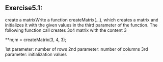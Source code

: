 ## Exercise5.1:
create a matrixWrite a function createMatrix(...), which creates a matrix and initializes it with the given values in the third parameter of the function. The following function call creates 3x4 matrix with the content 3

**m;m = createMatrix(3, 4, 3);

1st parameter: number of rows
2nd parameter: number of columns
3rd parameter: initialization values
